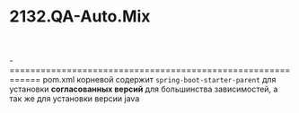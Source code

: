
# 2132.QA-Auto.Mix




\
\
-============================================================
pom.xml 
корневой содержит
`spring-boot-starter-parent`
для установки **согласованных версий** для большинства зависимостей,
а так же для установки версии java 














